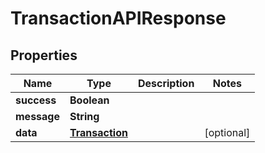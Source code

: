 # TransactionAPIResponse

## Properties

| Name        | Type                              | Description | Notes       |
| ----------- | --------------------------------- | ----------- | ----------- |
| **success** | **Boolean**                       |             |             |
| **message** | **String**                        |             |             |
| **data**    | [**Transaction**](transaction.md) |             | \[optional] |
